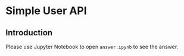# Simple User API

## Introduction

Please use Jupyter Notebook to open `answer.ipynb` to see the answer.